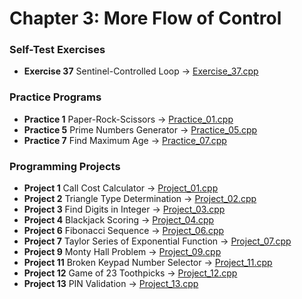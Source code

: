 # Chapter 3: More Flow of Control

### Self-Test Exercises
- **Exercise 37** Sentinel-Controlled Loop → [Exercise_37.cpp](Exercise_37.cpp)

### Practice Programs
- **Practice 1** Paper-Rock-Scissors → [Practice_01.cpp](Practice_01.cpp)
- **Practice 5** Prime Numbers Generator → [Practice_05.cpp](Practice_05.cpp)
- **Practice 7** Find Maximum Age → [Practice_07.cpp](Practice_07.cpp)

### Programming Projects
- **Project 1** Call Cost Calculator → [Project_01.cpp](Project_01.cpp)
- **Project 2** Triangle Type Determination → [Project_02.cpp](Project_02.cpp)
- **Project 3** Find Digits in Integer → [Project_03.cpp](Project_03.cpp)
- **Project 4** Blackjack Scoring → [Project_04.cpp](Project_04.cpp)
- **Project 6** Fibonacci Sequence → [Project_06.cpp](Project_06.cpp)
- **Project 7** Taylor Series of Exponential Function → [Project_07.cpp](Project_07.cpp)
- **Project 9** Monty Hall Problem → [Project_09.cpp](Project_09.cpp)
- **Project 11** Broken Keypad Number Selector → [Project_11.cpp](Project_11.cpp)
- **Project 12** Game of 23 Toothpicks → [Project_12.cpp](Project_12.cpp)
- **Project 13** PIN Validation → [Project_13.cpp](Project_13.cpp)
